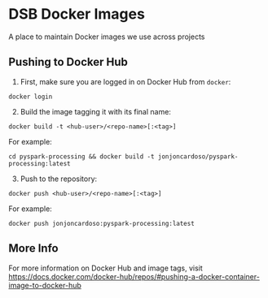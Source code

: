 # DSB Docker Images

A place to maintain Docker images we use across projects


## Pushing to Docker Hub

1. First, make sure you are logged in on Docker Hub from `docker`:

  ```
  docker login
  ```
2. Build the image tagging it with its final name:

  ```
  docker build -t <hub-user>/<repo-name>[:<tag>]
  ```

For example:

  ```
  cd pyspark-processing && docker build -t jonjoncardoso/pyspark-processing:latest
  ```

3. Push to the repository:

  ```
  docker push <hub-user>/<repo-name>[:<tag>]
  ```

For example:

  ```
  docker push jonjoncardoso:pyspark-processing:latest
  ```  

## More Info

For more information on Docker Hub and image tags, visit https://docs.docker.com/docker-hub/repos/#pushing-a-docker-container-image-to-docker-hub
